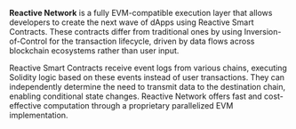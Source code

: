 **Reactive Network** is a fully EVM-compatible execution layer that allows developers to create the next wave of dApps using Reactive Smart Contracts. These contracts differ from traditional ones by using Inversion-of-Control for the transaction lifecycle, driven by data flows across blockchain ecosystems rather than user input.

Reactive Smart Contracts receive event logs from various chains, executing Solidity logic based on these events instead of user transactions. They can independently determine the need to transmit data to the destination chain, enabling conditional state changes. Reactive Network offers fast and cost-effective computation through a proprietary parallelized EVM implementation.

